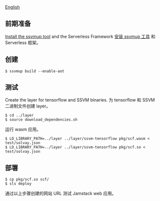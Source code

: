 [English](README.md)

## 前期准备

[Install the ssvmup tool](https://www.secondstate.io/articles/ssvmup/)
and the Serverless Framework
[安装 ssvmup 工具](https://www.secondstate.io/articles/ssvmup/)
和 Serverless 框架。

## 创建

```
$ ssvmup build --enable-aot
```

## 测试

Create the layer for tensorflow and SSVM binaries.
为 tensorflow 和 SSVM 二进制文件创建 layer。

```
$ cd ../layer
$ source download_dependencies.sh
```

运行 wasm 应用。

```
$ LD_LIBRARY_PATH=../layer ../layer/ssvm-tensorflow pkg/scf.wasm < test/solvay.json
$ LD_LIBRARY_PATH=../layer ../layer/ssvm-tensorflow pkg/scf.so < test/solvay.json
```

## 部署

```
$ cp pkg/scf.so scf/
$ sls deploy
```

通过以上步骤创建的网站 URL 测试 Jamstack web 应用。

